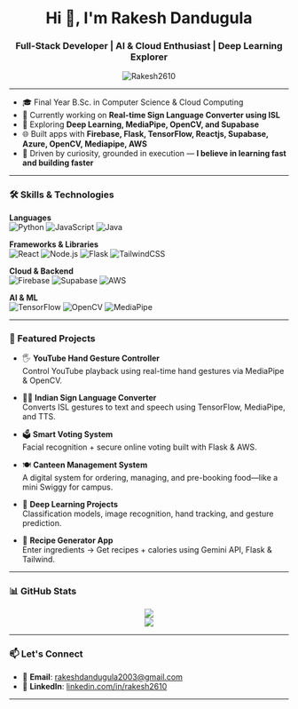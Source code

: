 <h1 align="center">Hi 👋, I'm Rakesh Dandugula</h1>
<h3 align="center">Full-Stack Developer | AI & Cloud Enthusiast | Deep Learning Explorer</h3>

<p align="center">
  <img src="https://komarev.com/ghpvc/?username=Rakesh2610&label=Profile%20views&color=0e75b6&style=flat" alt="Rakesh2610" />
</p>

---

- 🎓 Final Year B.Sc. in Computer Science & Cloud Computing
- 🔭 Currently working on **Real-time Sign Language Converter using ISL**
- 🧠 Exploring **Deep Learning, MediaPipe, OpenCV, and Supabase**
- 🌐 Built apps with **Firebase, Flask, TensorFlow, Reactjs, Supabase, Azure, OpenCV, Mediapipe, AWS**
- 🧩 Driven by curiosity, grounded in execution — **I believe in learning fast and building faster**


---

### 🛠️ Skills & Technologies

**Languages**  
![Python](https://img.shields.io/badge/Python-3776AB?style=flat-square&logo=python&logoColor=white)
![JavaScript](https://img.shields.io/badge/JavaScript-F7DF1E?style=flat-square&logo=javascript&logoColor=black)
![Java](https://img.shields.io/badge/Java-007396?style=flat-square&logo=java&logoColor=white)

**Frameworks & Libraries**  
![React](https://img.shields.io/badge/React-20232A?style=flat-square&logo=react&logoColor=61DAFB)
![Node.js](https://img.shields.io/badge/Node.js-339933?style=flat-square&logo=node-dot-js&logoColor=white)
![Flask](https://img.shields.io/badge/Flask-000000?style=flat-square&logo=flask&logoColor=white)
![TailwindCSS](https://img.shields.io/badge/TailwindCSS-38B2AC?style=flat-square&logo=tailwind-css&logoColor=white)

**Cloud & Backend**  
![Firebase](https://img.shields.io/badge/Firebase-ffca28?style=flat-square&logo=firebase&logoColor=black)
![Supabase](https://img.shields.io/badge/Supabase-3ECF8E?style=flat-square&logo=supabase&logoColor=black)
![AWS](https://img.shields.io/badge/AWS-232F3E?style=flat-square&logo=amazon-aws&logoColor=white)

**AI & ML**  
![TensorFlow](https://img.shields.io/badge/TensorFlow-FF6F00?style=flat-square&logo=tensorflow&logoColor=white)
![OpenCV](https://img.shields.io/badge/OpenCV-5C3EE8?style=flat-square&logo=opencv&logoColor=white)
![MediaPipe](https://img.shields.io/badge/MediaPipe-F44A3F?style=flat-square&logoColor=white)

---

### 🚀 Featured Projects

- 🖐️ **YouTube Hand Gesture Controller**  
  Control YouTube playback using real-time hand gestures via MediaPipe & OpenCV.

- 🧏‍♂️ **Indian Sign Language Converter**  
  Converts ISL gestures to text and speech using TensorFlow, MediaPipe, and TTS.

- 🗳️ **Smart Voting System**  
  Facial recognition + secure online voting built with Flask & AWS.

- 🍽️ **Canteen Management System**  
  A digital system for ordering, managing, and pre-booking food—like a mini Swiggy for campus.

- 🧠 **Deep Learning Projects**  
  Classification models, image recognition, hand tracking, and gesture prediction.


- 🥘 **Recipe Generator App**  
  Enter ingredients → Get recipes + calories using Gemini API, Flask & Tailwind.

---

### 📊 GitHub Stats

<p align="center">
  <img src="https://github-readme-stats.vercel.app/api?username=Rakesh2610&show_icons=true&theme=tokyonight" />
  <br />
  <img src="https://github-readme-streak-stats.herokuapp.com/?user=Rakesh2610&theme=tokyonight" />
</p>

---

### 📫 Let's Connect

- 📧 **Email**: rakeshdandugula2003@gmail.com  
- 🔗 **LinkedIn**: [linkedin.com/in/rakesh2610](https://linkedin.com/in/rakesh2610)

---
